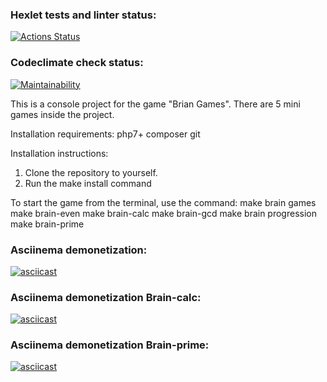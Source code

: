 ### Hexlet tests and linter status:
[![Actions Status](https://github.com/mahmudjon95/php-project-45/workflows/hexlet-check/badge.svg)](https://github.com/mahmudjon95/php-project-45/actions)
### Codeclimate check status:
[![Maintainability](https://api.codeclimate.com/v1/badges/9911fc3354c9ef811953/maintainability)](https://codeclimate.com/github/mahmudjon95/php-project-45/maintainability)

This is a console project for the game "Brian Games". There are 5 mini games inside the project.

Installation requirements:
php7+
composer
git

Installation instructions:
1. Clone the repository to yourself.
2. Run the make install command

To start the game from the terminal, use the command:
make brain games
make brain-even
make brain-calc
make brain-gcd
make brain progression
make brain-prime


### Asciinema demonetization:
[![asciicast](https://asciinema.org/a/c8olHVNgOGdEVXOvOXUY5rwXR.svg)](https://asciinema.org/a/c8olHVNgOGdEVXOvOXUY5rwXR)
### Asciinema demonetization Brain-calc:
[![asciicast](https://asciinema.org/a/vGfEx9K5ds8PXhij6UqsYYQTl.svg)](https://asciinema.org/a/vGfEx9K5ds8PXhij6UqsYYQTl)
### Asciinema demonetization Brain-prime:
[![asciicast](https://asciinema.org/a/OfVm64aC1RMbpMe5D4E6Kjit3.svg)](https://asciinema.org/a/OfVm64aC1RMbpMe5D4E6Kjit3)